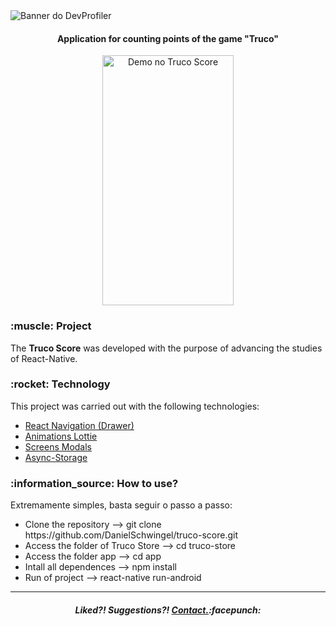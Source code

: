 <image alt = "Banner do DevProfiler" src='https://i.imgur.com/0fXIZkl.png' align='center' />
<h4 align = "center">
  Application for counting points of the game "Truco"
</h4>
<p align = "center">
  <img alt = "Demo no Truco Score" src = "https://i.imgur.com/VKflgVX.gif" width="210" height="400">
</p>
<h3>:muscle: Project</h3> 
<p>The <b>Truco Score</b> was developed with the purpose of advancing the studies of React-Native.</p>

<h3>:rocket: Technology</h3>
<p>This project was carried out with the following technologies:</p>
<ul>
  <li><a href="https://reactnavigation.org/docs/drawer-based-navigation/">React Navigation (Drawer)</a></li>
  <li><a href="https://github.com/react-native-community/lottie-react-native">Animations Lottie</a></li>
  <li><a href="https://github.com/react-native-community/react-native-modal">Screens Modals</a></li>
  <li><a href="https://github.com/react-native-community/async-storage">Async-Storage</a></li>
</ul>

<h3>:information_source: How to use?</h3>
<p>Extremamente simples, basta seguir o passo a passo:</p>
<ul>
  <li>Clone the repository --> git clone https://github.com/DanielSchwingel/truco-score.git</li>
  <li>Access the folder of Truco Store --> cd truco-store</li>
  <li>Access the folder app --> cd app</li>
  <li>Intall all dependences --> npm install</li>
  <li>Run of project --> react-native run-android</li>
</ul>
<hr>
<h5 align="center">Liked?!  Suggestions?!  <a href="https://www.linkedin.com/in/daniel-filipe-schwingel-a6541515b/">Contact.</a>:facepunch:</h5>
